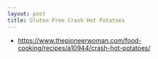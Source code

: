 ```yaml
---
layout: post
title: Gluten Free Crash Hot Potatoes
---
```

* https://www.thepioneerwoman.com/food-cooking/recipes/a10944/crash-hot-potatoes/